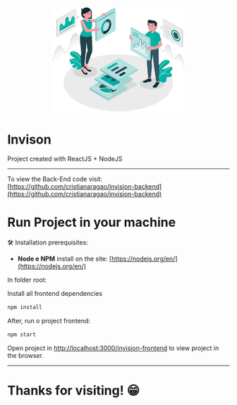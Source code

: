 <h1 align="center">
  <img src="/src/assets/Data@2x.png" alt="Invision" title="Invision" width="300">
</h1>

# Invison

Project created with ReactJS + NodeJS

<!-- To view the project in the browser visit: [https://cristianaragao.github.io/invision-frontend/](https://cristianaragao.github.io/invision-frontend/) -->

<hr/>

To view the Back-End code visit: [https://github.com/cristianaragao/invision-backend](https://github.com/cristianaragao/invision-backend)

# Run Project in your machine

🛠 Installation prerequisites:

* **Node e NPM** install on the site: [https://nodejs.org/en/](https://nodejs.org/en/)

In folder root:

Install all frontend dependencies

```bash
npm install
```
After, run o project frontend:

```bash
npm start
```

Open project in [http://localhost:3000/invision-frontend](http://localhost:3000/invision-frontend) to view project in the browser.

<hr>

# Thanks for visiting! :grin:
